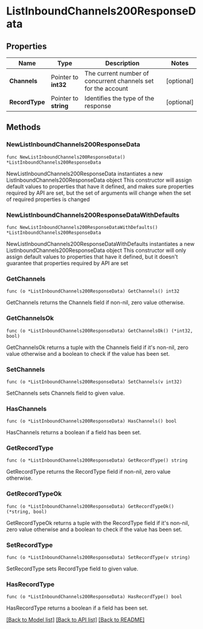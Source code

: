 # ListInboundChannels200ResponseData

## Properties

Name | Type | Description | Notes
------------ | ------------- | ------------- | -------------
**Channels** | Pointer to **int32** | The current number of concurrent channels set for the account | [optional] 
**RecordType** | Pointer to **string** | Identifies the type of the response | [optional] 

## Methods

### NewListInboundChannels200ResponseData

`func NewListInboundChannels200ResponseData() *ListInboundChannels200ResponseData`

NewListInboundChannels200ResponseData instantiates a new ListInboundChannels200ResponseData object
This constructor will assign default values to properties that have it defined,
and makes sure properties required by API are set, but the set of arguments
will change when the set of required properties is changed

### NewListInboundChannels200ResponseDataWithDefaults

`func NewListInboundChannels200ResponseDataWithDefaults() *ListInboundChannels200ResponseData`

NewListInboundChannels200ResponseDataWithDefaults instantiates a new ListInboundChannels200ResponseData object
This constructor will only assign default values to properties that have it defined,
but it doesn't guarantee that properties required by API are set

### GetChannels

`func (o *ListInboundChannels200ResponseData) GetChannels() int32`

GetChannels returns the Channels field if non-nil, zero value otherwise.

### GetChannelsOk

`func (o *ListInboundChannels200ResponseData) GetChannelsOk() (*int32, bool)`

GetChannelsOk returns a tuple with the Channels field if it's non-nil, zero value otherwise
and a boolean to check if the value has been set.

### SetChannels

`func (o *ListInboundChannels200ResponseData) SetChannels(v int32)`

SetChannels sets Channels field to given value.

### HasChannels

`func (o *ListInboundChannels200ResponseData) HasChannels() bool`

HasChannels returns a boolean if a field has been set.

### GetRecordType

`func (o *ListInboundChannels200ResponseData) GetRecordType() string`

GetRecordType returns the RecordType field if non-nil, zero value otherwise.

### GetRecordTypeOk

`func (o *ListInboundChannels200ResponseData) GetRecordTypeOk() (*string, bool)`

GetRecordTypeOk returns a tuple with the RecordType field if it's non-nil, zero value otherwise
and a boolean to check if the value has been set.

### SetRecordType

`func (o *ListInboundChannels200ResponseData) SetRecordType(v string)`

SetRecordType sets RecordType field to given value.

### HasRecordType

`func (o *ListInboundChannels200ResponseData) HasRecordType() bool`

HasRecordType returns a boolean if a field has been set.


[[Back to Model list]](../README.md#documentation-for-models) [[Back to API list]](../README.md#documentation-for-api-endpoints) [[Back to README]](../README.md)


